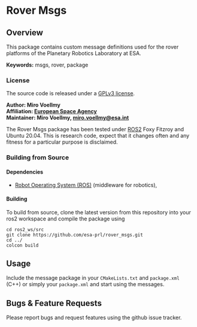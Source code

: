 # Rover Msgs

## Overview

This package contains custom message definitions used for the rover platforms of the Planetary Robotics Laboratory at ESA.

**Keywords:** msgs, rover, package

### License

The source code is released under a [GPLv3 license](https://www.gnu.org/licenses/gpl-3.0.en.html).

**Author: Miro Voellmy<br />
Affiliation: [European Space Agency](https://www.esa.int/)<br />
Maintainer: Miro Voellmy, miro.voellmy@esa.int**

The Rover Msgs package has been tested under [ROS2] Foxy Fitzroy and Ubuntu 20.04. This is research code, expect that it changes often and any fitness for a particular purpose is disclaimed.


### Building from Source

#### Dependencies

- [Robot Operating System (ROS)](http://wiki.ros.org) (middleware for robotics),

#### Building

To build from source, clone the latest version from this repository into your ros2 workspace and compile the package using

	cd ros2_ws/src
	git clone https://github.com/esa-prl/rover_msgs.git
	cd ../
	colcon build

## Usage

Include the message package in your `CMakeLists.txt` and `package.xml` (C++) or simply your `package.xml` and start using the messages.

## Bugs & Feature Requests

Please report bugs and request features using the github issue tracker.


[ROS2]: http://www.ros.org
[rover_msgs]: https://github.com/esa-prl/rover_msgs
[rviz]: http://wiki.ros.org/rviz
[Eigen]: http://eigen.tuxfamily.org
[std_srvs/Trigger]: http://docs.ros.org/api/std_srvs/html/srv/Trigger.html
[sensor_msgs/Temperature]: http://docs.ros.org/api/sensor_msgs/html/msg/Temperature.html

